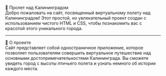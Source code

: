 🛫 Пролет над Калининградом <br/>
Добро пожаловать на сайт, посвященный виртуальному полету над Калининградом! Этот простой, но увлекательный проект создан с использованием чистого HTML и CSS, чтобы познакомить вас с красотой этого уникального города.

<hr/>

📃 О проекте <br/>
Сайт представляет собой одностраничное приложение, которое позволяет пользователям совершить виртуальное путешествие над основными достопримечательностями Калининграда. Вы сможете увидеть город с высоты птичьего полета и узнать немного об истории каждого места.
